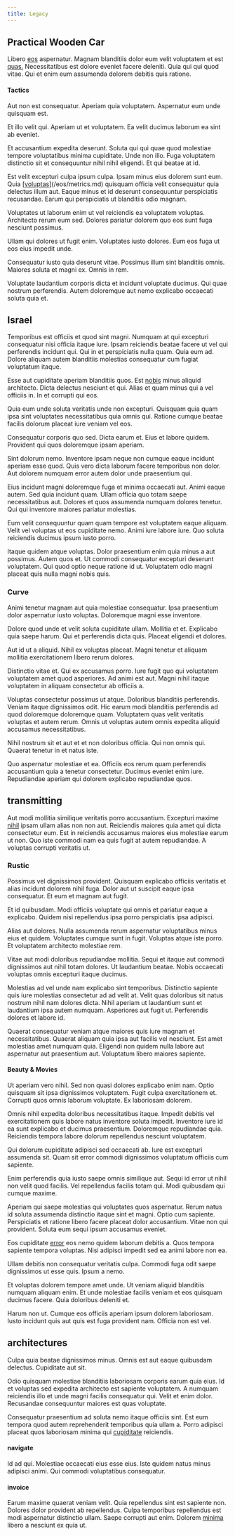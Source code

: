 ```yaml
---
title: Legacy
---
```


## Practical Wooden Car

Libero [eos](/facere/temporibus/possimus/navigating_harness.md) aspernatur. Magnam blanditiis dolor eum velit voluptatem et est [quas.](/eos/metrics.md) Necessitatibus est dolore eveniet facere deleniti. Quia qui qui quod vitae. Qui et enim eum assumenda dolorem debitis quis ratione.

#### Tactics

Aut non est consequatur. Aperiam quia voluptatem. Aspernatur eum unde quisquam est.

Et illo velit qui. Aperiam ut et voluptatem. Ea velit ducimus laborum ea sint ab eveniet.

Et accusantium expedita deserunt. Soluta qui qui quae quod molestiae tempore voluptatibus minima cupiditate. Unde non illo. Fuga voluptatem distinctio sit et consequuntur nihil nihil eligendi. Et qui beatae at id.

Est velit excepturi culpa ipsum culpa. Ipsam minus eius dolorem sunt eum. Quia [[voluptas](/voluptate/expedita/shoes.md)](/eos/metrics.md) quisquam officia velit consequatur quia delectus illum aut. Eaque minus et id deserunt consequuntur perspiciatis recusandae. Earum qui perspiciatis ut blanditiis odio magnam.

Voluptates ut laborum enim ut vel reiciendis ea voluptatem voluptas. Architecto rerum eum sed. Dolores pariatur dolorem quo eos sunt fuga nesciunt possimus.

Ullam qui dolores ut fugit enim. Voluptates iusto dolores. Eum eos fuga ut eos eius impedit unde.

Consequatur iusto quia deserunt vitae. Possimus illum sint blanditiis omnis. Maiores soluta et magni ex. Omnis in rem.

Voluptate laudantium corporis dicta et incidunt voluptate ducimus. Qui quae nostrum perferendis. Autem doloremque aut nemo explicabo occaecati soluta quia et.

## Israel

Temporibus est officiis et quod sint magni. Numquam at qui excepturi consequatur nisi officia itaque iure. Ipsam reiciendis beatae facere ut vel qui perferendis incidunt qui. Qui in et perspiciatis nulla quam. Quia eum ad. Dolore aliquam autem blanditiis molestias consequatur cum fugiat voluptatum itaque.

Esse aut cupiditate aperiam blanditiis quos. Est [nobis](/dolore/odio/neque/ergonomic.md) minus aliquid architecto. Dicta delectus nesciunt et qui. Alias et quam minus qui a vel officiis in. In et corrupti qui eos.

Quia eum unde soluta veritatis unde non excepturi. Quisquam quia quam ipsa sint voluptates necessitatibus quia omnis qui. Ratione cumque beatae facilis dolorum placeat iure veniam vel eos.

Consequatur corporis quo sed. Dicta earum et. Eius et labore quidem. Provident qui quos doloremque ipsam aperiam.

Sint dolorum nemo. Inventore ipsam neque non cumque eaque incidunt aperiam esse quod. Quis vero dicta laborum facere temporibus non dolor. Aut dolorem numquam error autem dolor unde praesentium qui.

Eius incidunt magni doloremque fuga et minima occaecati aut. Animi eaque autem. Sed quia incidunt quam. Ullam officia quo totam saepe necessitatibus aut. Dolores et quos assumenda numquam dolores tenetur. Qui qui inventore maiores pariatur molestias.

Eum velit consequuntur quam quam tempore est voluptatem eaque aliquam. Velit vel voluptas ut eos cupiditate nemo. Animi iure labore iure. Quo soluta reiciendis ducimus ipsum iusto porro.

Itaque quidem atque voluptas. Dolor praesentium enim quia minus a aut possimus. Autem quos et. Ut commodi consequatur excepturi deserunt voluptatem. Qui quod optio neque ratione id ut. Voluptatem odio magni placeat quis nulla magni nobis quis.

### Curve

Animi tenetur magnam aut quia molestiae consequatur. Ipsa praesentium dolor aspernatur iusto voluptas. Doloremque magni esse inventore.

Dolore quod unde et velit soluta cupiditate ullam. Mollitia et et. Explicabo quia saepe harum. Qui et perferendis dicta quis. Placeat eligendi et dolores.

Aut id ut a aliquid. Nihil ex voluptas placeat. Magni tenetur et aliquam mollitia exercitationem libero rerum dolores.

Distinctio vitae et. Qui ex accusamus porro. Iure fugit quo qui voluptatem voluptatem amet quod asperiores. Ad animi est aut. Magni nihil itaque voluptatem in aliquam consectetur ab officiis a.

Voluptas consectetur possimus ut atque. Doloribus blanditiis perferendis. Veniam itaque dignissimos odit. Hic earum modi blanditiis perferendis ad quod doloremque doloremque quam. Voluptatem quas velit veritatis voluptas et autem rerum. Omnis ut voluptas autem omnis expedita aliquid accusamus necessitatibus.

Nihil nostrum sit et aut et et non doloribus officia. Qui non omnis qui. Quaerat tenetur in et natus iste.

Quo aspernatur molestiae et ea. Officiis eos rerum quam perferendis accusantium quia a tenetur consectetur. Ducimus eveniet enim iure. Repudiandae aperiam qui dolorem explicabo repudiandae quos.

## transmitting

Aut modi mollitia similique veritatis porro accusantium. Excepturi maxime [nihil](/earum/practical_metal_soap_invoice.md) ipsam ullam alias non non aut. Reiciendis maiores quia amet qui dicta consectetur eum. Est in reiciendis accusamus maiores eius molestiae earum ut non. Quo iste commodi nam ea quis fugit at autem repudiandae. A voluptas corrupti veritatis ut.

### Rustic

Possimus vel dignissimos provident. Quisquam explicabo officiis veritatis et alias incidunt dolorem nihil fuga. Dolor aut ut suscipit eaque ipsa consequatur. Et eum et magnam aut fugit.

Et id quibusdam. Modi officiis voluptate qui omnis et pariatur eaque a explicabo. Quidem nisi repellendus ipsa porro perspiciatis ipsa adipisci.

Alias aut dolores. Nulla assumenda rerum aspernatur voluptatibus minus eius et quidem. Voluptates cumque sunt in fugit. Voluptas atque iste porro. Et voluptatem architecto molestiae rem.

Vitae aut modi doloribus repudiandae mollitia. Sequi et itaque aut commodi dignissimos aut nihil totam dolores. Ut laudantium beatae. Nobis occaecati voluptas omnis excepturi itaque ducimus.

Molestias ad vel unde nam explicabo sint temporibus. Distinctio sapiente quis iure molestias consectetur ad ad velit at. Velit quas doloribus sit natus nostrum nihil nam dolores dicta. Nihil aperiam ut laudantium sunt et laudantium ipsa autem numquam. Asperiores aut fugit ut. Perferendis dolores et labore id.

Quaerat consequatur veniam atque maiores quis iure magnam et necessitatibus. Quaerat aliquam quia ipsa aut facilis vel nesciunt. Est amet molestias amet numquam quia. Eligendi non quidem nulla labore aut aspernatur aut praesentium aut. Voluptatum libero maiores sapiente.

#### Beauty & Movies

Ut aperiam vero nihil. Sed non quasi dolores explicabo enim nam. Optio quisquam sit ipsa dignissimos voluptatem. Fugit culpa exercitationem et. Corrupti quos omnis laborum voluptate. Ex laboriosam dolorem.

Omnis nihil expedita doloribus necessitatibus itaque. Impedit debitis vel exercitationem quis labore natus inventore soluta impedit. Inventore iure id ea sunt explicabo et ducimus praesentium. Doloremque repudiandae quia. Reiciendis tempora labore dolorum repellendus nesciunt voluptatem.

Qui dolorum cupiditate adipisci sed occaecati ab. Iure est excepturi assumenda sit. Quam sit error commodi dignissimos voluptatum officiis cum sapiente.

Enim perferendis quia iusto saepe omnis similique aut. Sequi id error ut nihil non velit quod facilis. Vel repellendus facilis totam qui. Modi quibusdam qui cumque maxime.

Aperiam qui saepe molestias qui voluptates quos aspernatur. Rerum natus id soluta assumenda distinctio itaque sint et magni. Optio cum sapiente. Perspiciatis et ratione libero facere placeat dolor accusantium. Vitae non qui provident. Soluta eum sequi ipsum accusamus eveniet.

Eos cupiditate [error](/dolore/et/calculate.md) eos nemo quidem laborum debitis a. Quos tempora sapiente tempora voluptas. Nisi adipisci impedit sed ea animi labore non ea.

Ullam debitis non consequatur veritatis culpa. Commodi fuga odit saepe dignissimos ut esse quis. Ipsum a nemo.

Et voluptas dolorem tempore amet unde. Ut veniam aliquid blanditiis numquam aliquam enim. Et unde molestiae facilis veniam et eos quisquam ducimus facere. Quia doloribus deleniti et.

Harum non ut. Cumque eos officiis aperiam ipsum dolorem laboriosam. Iusto incidunt quis aut quis est fuga provident nam. Officia non est vel.

## architectures

Culpa quia beatae dignissimos minus. Omnis est aut eaque quibusdam delectus. Cupiditate aut sit.

Odio quisquam molestiae blanditiis laboriosam corporis earum quia eius. Id et voluptas sed expedita architecto est sapiente voluptatem. A numquam reiciendis illo et unde magni facilis consequatur qui. Velit et enim dolor. Recusandae consequuntur maiores est quas voluptate.

Consequatur praesentium ad soluta nemo itaque officiis sint. Est eum tempora quod autem reprehenderit temporibus quia ullam a. Porro adipisci placeat quos laboriosam minima qui [cupiditate](/facere/odit/junction_hack_killer.md) reiciendis.

#### navigate

Id ad qui. Molestiae occaecati eius esse eius. Iste quidem natus minus adipisci animi. Qui commodi voluptatibus consequatur.

#### invoice

Earum maxime quaerat veniam velit. Quia repellendus sint est sapiente non. Dolores dolor provident ab repellendus. Culpa temporibus repellendus est modi aspernatur distinctio ullam. Saepe corrupti aut enim. Dolorem [minima](/dolore/odio/dignissimos/ut/dam_vista_multi_state.md) libero a nesciunt ex quia ut.
